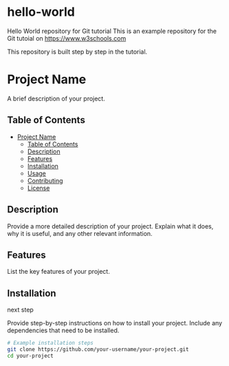 # hello-world
Hello World repository for Git tutorial
This is an example repository for the Git tutoial on https://www.w3schools.com

This repository is built step by step in the tutorial.
# Project Name

A brief description of your project.

## Table of Contents

- [Project Name](#project-name)
  - [Table of Contents](#table-of-contents)
  - [Description](#description)
  - [Features](#features)
  - [Installation](#installation)
  - [Usage](#usage)
  - [Contributing](#contributing)
  - [License](#license)

## Description

Provide a more detailed description of your project. Explain what it does, why it is useful, and any other relevant information.

## Features

List the key features of your project.

## Installation
next step

Provide step-by-step instructions on how to install your project. Include any dependencies that need to be installed.

```bash
# Example installation steps
git clone https://github.com/your-username/your-project.git
cd your-project
